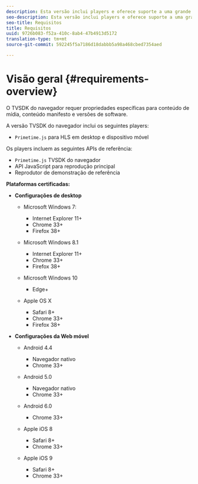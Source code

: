 ```yaml
---
description: Esta versão inclui players e oferece suporte a uma grande variedade de navegadores.
seo-description: Esta versão inclui players e oferece suporte a uma grande variedade de navegadores.
seo-title: Requisitos
title: Requisitos
uuid: 9726b083-f52a-410c-8ab4-47b4913d5172
translation-type: tm+mt
source-git-commit: 592245f5a7186d18dabbb5a98a468cbed7354aed

---
```



# Visão geral {#requirements-overview}

O TVSDK do navegador requer propriedades específicas para conteúdo de mídia, conteúdo manifesto e versões de software.

A versão TVSDK do navegador inclui os seguintes players:

* `Primetime.js` para HLS em desktop e dispositivo móvel

Os players incluem as seguintes APIs de referência:

* `Primetime.js` TVSDK do navegador
* API JavaScript para reprodução principal
* Reprodutor de demonstração de referência

**Plataformas certificadas:**

* **Configurações de desktop**

   * Microsoft Windows 7:

      * Internet Explorer 11+
      * Chrome 33+
      * Firefox 38+
   * Microsoft Windows 8.1

      * Internet Explorer 11+
      * Chrome 33+
      * Firefox 38+
   * Microsoft Windows 10

      * Edge+
   * Apple OS X

      * Safari 8+
      * Chrome 33+
      * Firefox 38+




* **Configurações da Web móvel**

   * Android 4.4

      * Navegador nativo
      * Chrome 33+
   * Android 5.0

      * Navegador nativo
      * Chrome 33+
   * Android 6.0

      * Chrome 33+
   * Apple iOS 8

      * Safari 8+
      * Chrome 33+
   * Apple iOS 9

      * Safari 8+
      * Chrome 33+